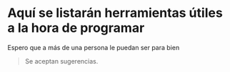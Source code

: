 # Aquí se listarán herramientas útiles a la hora de programar

Espero que a más de una persona le puedan ser para bien


> Se aceptan sugerencias.
